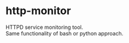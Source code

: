 # http-monitor

HTTPD service monitoring tool.
</br>
Same functionality of bash or python approach. 
